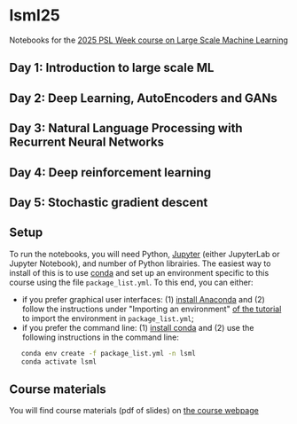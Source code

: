 # lsml25
Notebooks for the [2025 PSL Week course on Large Scale Machine Learning](https://cazencott.info/index.php/pages/LSML-25%3A-Large-Scale-Machine-Learning)

## Day 1: Introduction to large scale ML

## Day 2: Deep Learning, AutoEncoders and GANs

## Day 3: Natural Language Processing with Recurrent Neural Networks

## Day 4: Deep reinforcement learning

## Day 5: Stochastic gradient descent


## Setup
To run the notebooks, you will need Python, [Jupyter](https://jupyter.org/) (either JupyterLab or Jupyter Notebook), and number of Python librairies. The easiest way to install of this is to use [conda](https://docs.conda.io/en/latest/) and set up an environment specific to this course using the file `package_list.yml`. To this end, you can either:
* if you prefer graphical user interfaces: (1) [install Anaconda](https://docs.anaconda.com/anaconda/install/index.html) and (2) follow the instructions under "Importing an environment" [of the tutorial](https://docs.anaconda.com/anaconda/navigator/tutorials/manage-environments/) to import the environment in `package_list.yml`;
* if you prefer the command line: (1) [install conda](https://docs.conda.io/projects/conda/en/latest/user-guide/install/index.html) and (2) use the following instructions in the command line:
```bash
   conda env create -f package_list.yml -n lsml
   conda activate lsml
```

## Course materials
You will find course materials (pdf of slides) on [the course webpage](https://cazencott.info/index.php/pages/LSML-25%3A-Large-Scale-Machine-Learning)
